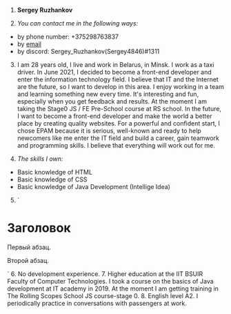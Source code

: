 1. **Sergey Ruzhankov**

2. *You can contact me in the following ways:*
* by phone number: +375298763837
* by [email](sergeyruzhankov@gmail.com)
* by discord: Sergey_Ruzhankov(Sergey4846)#1311

3. I am 28 years old, I live and work in Belarus, in Minsk. I work as a taxi driver. In June 2021, I decided to become a front-end developer and enter the information technology field. I believe that IT and the Internet are the future, so I want to develop in this area. I enjoy working in a team and learning something new every time. It's interesting and fun, especially when you get feedback and results. At the moment I am taking the Stage0 JS / FE Pre-School course at RS school. In the future, I want to become a front-end developer and make the world a better place by creating quality websites. For a powerful and confident start, I chose EPAM because it is serious, well-known and ready to help newcomers like me enter the IT field and build a career, gain teamwork and programming skills. I believe that everything will work out for me.

4. *The skills I own:*
* Basic knowledge of HTML
* Basic knowledge of CSS
* Basic knowledge of Java Development (Intellige Idea) 
 
5. `<!DOCTYPE HTML PUBLIC "-//W3C//DTD HTML 4.01//EN" "http://www.w3.org/TR/html4/strict.dtd">
<html>
 <head>
  <meta http-equiv="Content-Type" content="text/html; charset=utf-8">
  <title>Пример веб-страницы</title>
 </head>
 <body>
  <h1>Заголовок</h1>
  <!-- Комментарий -->
  <p>Первый абзац.</p>
  <p>Второй абзац.</p>
 </body>
</html>`
6. No development experience.
7.  Higher education at the IIT BSUIR Faculty of Computer Technologies. I took a course on the basics of Java development at IT academy in 2019. At the moment I am getting training in The Rolling Scopes School JS course-stage 0.
8.  English level A2. I periodically practice in conversations with passengers at work.
